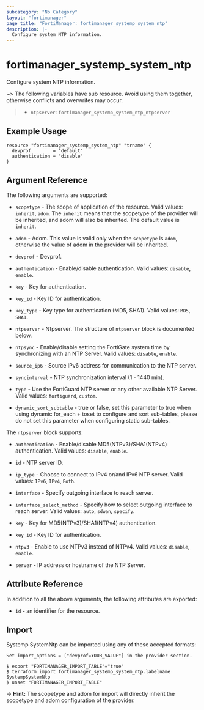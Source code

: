 ```yaml
---
subcategory: "No Category"
layout: "fortimanager"
page_title: "FortiManager: fortimanager_systemp_system_ntp"
description: |-
  Configure system NTP information.
---
```


# fortimanager_systemp_system_ntp
Configure system NTP information.

~> The following variables have sub resource. Avoid using them together, otherwise conflicts and overwrites may occur.
>- `ntpserver`: `fortimanager_systemp_system_ntp_ntpserver`



## Example Usage

```hcl
resource "fortimanager_systemp_system_ntp" "trname" {
  devprof        = "default"
  authentication = "disable"
}
```

## Argument Reference


The following arguments are supported:

* `scopetype` - The scope of application of the resource. Valid values: `inherit`, `adom`. The `inherit` means that the scopetype of the provider will be inherited, and adom will also be inherited. The default value is `inherit`.
* `adom` - Adom. This value is valid only when the `scopetype` is `adom`, otherwise the value of adom in the provider will be inherited.
* `devprof` - Devprof.

* `authentication` - Enable/disable authentication. Valid values: `disable`, `enable`.

* `key` - Key for authentication.
* `key_id` - Key ID for authentication.
* `key_type` - Key type for authentication (MD5, SHA1). Valid values: `MD5`, `SHA1`.

* `ntpserver` - Ntpserver. The structure of `ntpserver` block is documented below.
* `ntpsync` - Enable/disable setting the FortiGate system time by synchronizing with an NTP Server. Valid values: `disable`, `enable`.

* `source_ip6` - Source IPv6 address for communication to the NTP server.
* `syncinterval` - NTP synchronization interval (1 - 1440 min).
* `type` - Use the FortiGuard NTP server or any other available NTP Server. Valid values: `fortiguard`, `custom`.

* `dynamic_sort_subtable` - true or false, set this parameter to true when using dynamic for_each + toset to configure and sort sub-tables, please do not set this parameter when configuring static sub-tables.

The `ntpserver` block supports:

* `authentication` - Enable/disable MD5(NTPv3)/SHA1(NTPv4) authentication. Valid values: `disable`, `enable`.

* `id` - NTP server ID.
* `ip_type` - Choose to connect to IPv4 or/and IPv6 NTP server. Valid values: `IPv6`, `IPv4`, `Both`.

* `interface` - Specify outgoing interface to reach server.
* `interface_select_method` - Specify how to select outgoing interface to reach server. Valid values: `auto`, `sdwan`, `specify`.

* `key` - Key for MD5(NTPv3)/SHA1(NTPv4) authentication.
* `key_id` - Key ID for authentication.
* `ntpv3` - Enable to use NTPv3 instead of NTPv4. Valid values: `disable`, `enable`.

* `server` - IP address or hostname of the NTP Server.


## Attribute Reference

In addition to all the above arguments, the following attributes are exported:
* `id` - an identifier for the resource.

## Import

Systemp SystemNtp can be imported using any of these accepted formats:
```
Set import_options = ["devprof=YOUR_VALUE"] in the provider section.

$ export "FORTIMANAGER_IMPORT_TABLE"="true"
$ terraform import fortimanager_systemp_system_ntp.labelname SystempSystemNtp
$ unset "FORTIMANAGER_IMPORT_TABLE"
```
-> **Hint:** The scopetype and adom for import will directly inherit the scopetype and adom configuration of the provider.
